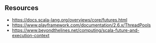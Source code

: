 ## Resources

- https://docs.scala-lang.org/overviews/core/futures.html
- https://www.playframework.com/documentation/2.6.x/ThreadPools
- https://www.beyondthelines.net/computing/scala-future-and-execution-context


